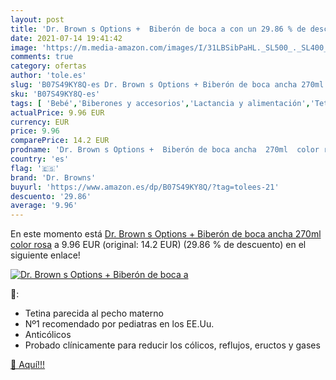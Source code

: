 ```yaml
---
layout: post
title: 'Dr. Brown s Options +  Biberón de boca a con un 29.86 % de descuento'
date: 2021-07-14 19:41:42
image: 'https://m.media-amazon.com/images/I/31LBSibPaHL._SL500_._SL400_.jpg'
comments: true
category: ofertas
author: 'tole.es'
slug: 'B07S49KY8Q-es Dr. Brown s Options + Biberón de boca ancha 270ml color rosa'
sku: 'B07S49KY8Q-es'
tags: [ 'Bebé','Biberones y accesorios','Lactancia y alimentación','Tetinas para biberón','biberón','dr. browns', ]
actualPrice: 9.96 EUR
currency: EUR
price: 9.96
comparePrice: 14.2 EUR
prodname: 'Dr. Brown s Options +  Biberón de boca ancha  270ml  color rosa'
country: 'es'
flag: '🇪🇸'
brand: 'Dr. Browns'
buyurl: 'https://www.amazon.es/dp/B07S49KY8Q/?tag=tolees-21'
descuento: '29.86'
average: '9.96'
---
```


En este momento está [Dr. Brown s Options +  Biberón de boca ancha  270ml  color rosa](https://www.amazon.es/dp/B07S49KY8Q/?tag=tolees-21) a 9.96 EUR (original: 14.2 EUR) (29.86 %  de descuento) en el siguiente enlace!

[![Dr. Brown s Options +  Biberón de boca a](https://m.media-amazon.com/images/I/31LBSibPaHL._SL500_._SL400_.jpg)](https://www.amazon.es/dp/B07S49KY8Q/?tag=tolees-21)

🔎:

- Tetina parecida al pecho materno
- Nº1 recomendado por pediatras en los EE.Uu.
- Anticólicos
- Probado clínicamente para reducir los cólicos, reflujos, eructos y gases

[🛒 Aquí!!!](https://www.amazon.es/dp/B07S49KY8Q/?tag=tolees-21)
